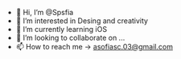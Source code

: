 - 👋 Hi, I’m @Spsfia
- 👀 I’m interested in Desing and creativity
- 🌱 I’m currently learning iOS
- 💞️ I’m looking to collaborate on ...
- 📫 How to reach me  -> asofiasc.03@gmail.com

<!---
Spsfia/Spsfia is a ✨ special ✨ repository because its `README.md` (this file) appears on your GitHub profile.
You can click the Preview link to take a look at your changes.
--->
